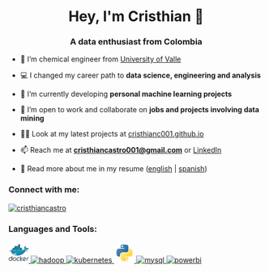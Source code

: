 <h1 align="center">Hey, I'm Cristhian 👋</h1>
<h3 align="center">A data enthusiast from Colombia</h3>

- 🏫 I’m chemical engineer from  [University of Valle](https://www.univalle.edu.co/)

- 💻 I changed my career path to **data science, engineering and analysis**

- 🌱 I’m currently developing **personal machine learning projects**

- 👯 I’m open to work and collaborate on **jobs and projects involving data mining**

- 👨‍💻 Look at my latest projects at [cristhianc001.github.io](https://cristhianc001.github.io/)

- 📫 Reach me at **cristhiancastro001@gmail.com** or [LinkedIn](https://www.linkedin.com/in/cristhiancastro/)

- 📄 Read more about me in my resume (<a href="https://drive.google.com/file/d/1ly9aAWyW-JXZdv0O-nTkij6uXUaGgnRU/view?usp=drive_link" target="_blank">english</a> | <a href="https://drive.google.com/file/d/1RZeqSvgVJQrRDJUwXxdg5RW7VdziIzCI/view?usp=drive_link" target="_blank">spanish</a>)

<h3 align="left">Connect with me:</h3>
<p align="left">
<a href="https://linkedin.com/in/cristhiancastro" target="blank"><img align="center" src="https://raw.githubusercontent.com/rahuldkjain/github-profile-readme-generator/master/src/images/icons/Social/linked-in-alt.svg" alt="cristhiancastro" height="30" width="40" /></a>
</p>

<h3 align="left">Languages and Tools:</h3>
<p align="left"> <a href="https://www.docker.com/" target="_blank" rel="noreferrer"> <img src="https://raw.githubusercontent.com/devicons/devicon/master/icons/docker/docker-original-wordmark.svg" alt="docker" width="40" height="40"/> </a> <a href="https://hadoop.apache.org/" target="_blank" rel="noreferrer"> <img src="https://www.vectorlogo.zone/logos/apache_hadoop/apache_hadoop-icon.svg" alt="hadoop" width="40" height="40"/> </a> <a href="https://kubernetes.io" target="_blank" rel="noreferrer"> <img src="https://www.vectorlogo.zone/logos/kubernetes/kubernetes-icon.svg" alt="kubernetes" width="40" height="40"/> </a> <a href="https://www.python.org" target="_blank" rel="noreferrer"> <img src="https://raw.githubusercontent.com/devicons/devicon/master/icons/python/python-original.svg" alt="python" width="40" height="40"/> </a> <a href="https://www.mysql.com/" target="_blank" rel="noreferrer"> <img src="https://www.vectorlogo.zone/logos/mysql/mysql-ar21.svg" alt="mysql" width="40" height="40"/> </a>  <a href="https://powerbi.microsoft.com/" target="_blank" rel="noreferrer"> <img src="https://upload.vectorlogo.zone/logos/microsoft_powerbi/images/985205ac-fb3d-4c80-97f4-7bc0fec8c67d.svg" alt="powerbi" width="40" height="40"/> </a> </p>
 </p> 
